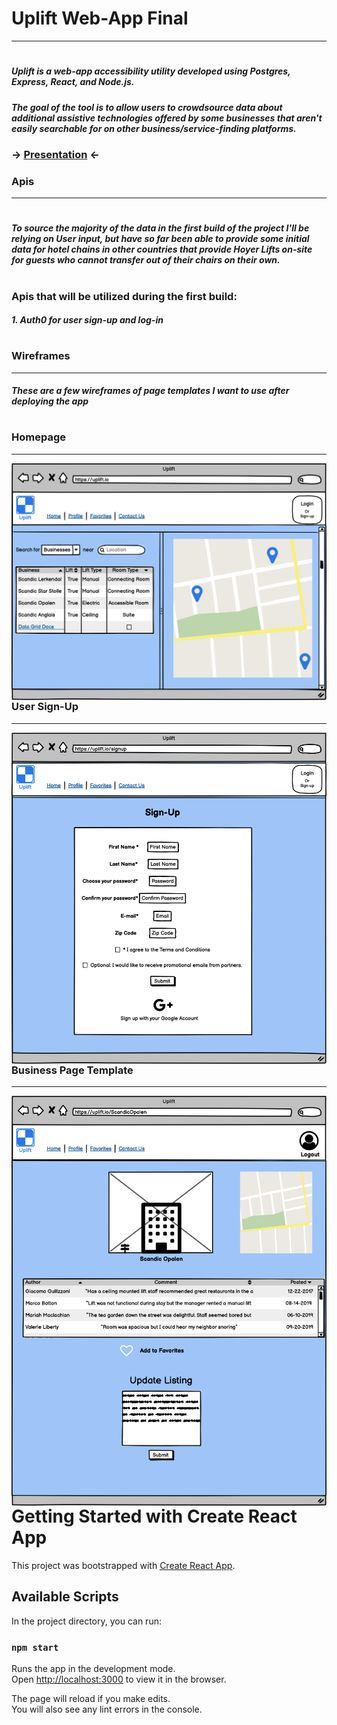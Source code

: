 
# Uplift Web-App Final
---------------
#
#
##### Uplift is a web-app accessibility utility developed using Postgres, Express, React, and Node.js.
##### The goal of the tool is to allow users to crowdsource data about additional assistive technologies offered by some businesses that aren't easily searchable for on other business/service-finding platforms.

### -> [Presentation](https://docs.google.com/presentation/d/1AnS7UKOgewBZthfMQ196KKfspe2wqifWNJBRXldT-3g/edit#slide=id.g723630543_3_0) <-


### Apis 
---------------
#
#
##### To source the majority of the data in the first build of the project I'll be relying on User input, but have so far been able to provide some initial data for hotel chains in other countries that provide Hoyer Lifts on-site for guests who cannot transfer out of their chairs on their own. 
#
### Apis that will be utilized during the first build:
##### 1. **Auth0** for user sign-up and log-in

#
#
#
### Wireframes
--------------
##### These are a few wireframes of page templates I want to use after deploying the app
#
#
### **Homepage**
---------------
<img src="Home Page.png"
     alt="Home Page Wireframe designed with Balsamiq. In a mockup of a browser window before a blue background, a search bar and list of businesses is on the left half of the screen alongside an image of a map with location markers to the right"
     style="float: left; margin-right: 10px;" />
     
#
#
### **User Sign-Up**
----------------
<img src="Sign-Up Page.png"
     alt="Sign-up / Login Page Wireframe designed with Balsamiq. In a mockup of a browser window before a blue background is a form with name, email, and passwords fields. A Google icon is at the bottom of the page to let users know they can sign up with their Google account."
     style="float: left; margin-right: 10px;" />
#
#
### **Business Page Template**
----------------
<img src="Business Page Template.png"
     alt="Business Page Wireframe designed with Balsamiq. In a mockup of a browser window before a blue background, a palceholder image of a building near directional signs rests about a table of user comments. Below that is a large text field for users to add comments."
     style="float: left; margin-right: 10px;" />
#     
     
     
# Getting Started with Create React App

This project was bootstrapped with [Create React App](https://github.com/facebook/create-react-app).

## Available Scripts

In the project directory, you can run:

### `npm start`

Runs the app in the development mode.\
Open [http://localhost:3000](http://localhost:3000) to view it in the browser.

The page will reload if you make edits.\
You will also see any lint errors in the console.     
     
